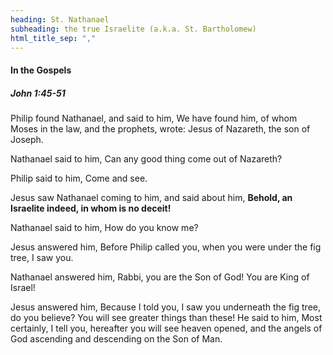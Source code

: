 ```yaml
---
heading: St. Nathanael
subheading: the true Israelite (a.k.a. St. Bartholomew)
html_title_sep: ","
---
```



#### In the Gospels

##### John 1:45-51

Philip found Nathanael, and said to him, We have found him, of whom Moses in
the law, and the prophets, wrote: Jesus of Nazareth, the son of Joseph.

Nathanael said to him, Can any good thing come out of Nazareth?

Philip said to him, Come and see.

Jesus saw Nathanael coming to him, and said about him, **Behold, an Israelite
indeed, in whom is no deceit!**

Nathanael said to him, How do you know me?

Jesus answered him, Before Philip called you, when you were under the fig tree,
I saw you.

Nathanael answered him, Rabbi, you are the Son of God! You are King of Israel!

Jesus answered him, Because I told you, I saw you underneath the fig tree, do
you believe? You will see greater things than these! He said to him, Most
certainly, I tell you, hereafter you will see heaven opened, and the angels of
God ascending and descending on the Son of Man.

